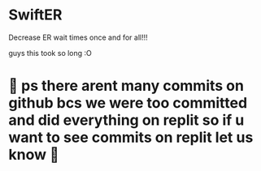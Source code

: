 # SwiftER

Decrease ER wait times once and for all!!!

guys this took so long :O


# 🚨 ps there arent many commits on github bcs we were too committed and did everything on replit so if u want to see commits on replit let us know 🚨
